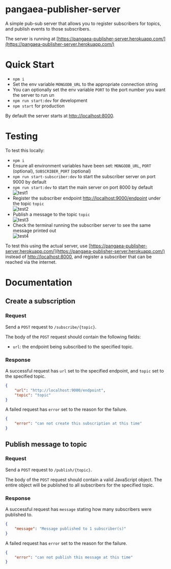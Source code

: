 # pangaea-publisher-server

A simple pub-sub server that allows you to register subscribers for topics, and publish events to those subscribers.

The server is running at [https://pangaea-publisher-server.herokuapp.com/](https://pangaea-publisher-server.herokuapp.com/)

# Quick Start

- `npm i`
- Set the env variable `MONGODB_URL` to the appropriate connection string
- You can optionally set the env variable `PORT` to the port number you want the server to run un
- `npm run start:dev` for development
- `npm start` for production

By default the server starts at [http://localhost:8000](http://localhost:8000).

# Testing

To test this locally:

- `npm i`
- Ensure all environment variables have been set: `MONGODB_URL`, `PORT` (optional), `SUBSCRIBER_PORT` (optional)
- `npm run start-subscriber:dev` to start the subscriber server on port 9000 by default
- `npm run start:dev` to start the main server on port 8000 by default  
    ![test1](https://user-images.githubusercontent.com/6097630/108974486-cb642d00-7685-11eb-8102-53e724b19a6a.png)
- Register the subscriber endpoint [http://localhost:9000/endpoint](http://localhost:9000/endpoint) under the topic `topic`  
    ![test2](https://user-images.githubusercontent.com/6097630/108974636-efc00980-7685-11eb-863e-54686ebe0d57.png)
- Publish a message to the topic `topic`  
    ![test3](https://user-images.githubusercontent.com/6097630/108974768-0e260500-7686-11eb-9bbf-397714fa58cd.png)
- Check the terminal running the subscriber server to see the same message printed out  
    ![test4](https://user-images.githubusercontent.com/6097630/108974823-20a03e80-7686-11eb-9f63-e654510a64c9.png)

To test this using the actual server, use [https://pangaea-publisher-server.herokuapp.com/](https://pangaea-publisher-server.herokuapp.com/)
instead of [http://localhost:8000](http://localhost:8000), and register a subscriber that can be reached via the internet.

# Documentation

## Create a subscription

### Request

Send a `POST` request to `/subscribe/{topic}`.

The body of the `POST` request should contain the following fields:

- `url`: the endpoint being subscribed to the specified topic.

### Response

A successful request has `url` set to the specified endpoint, and `topic` set to the specified topic.

```json
{
    "url": "http://localhost:9000/endpoint",
    "topic": "topic"
}
```

A failed request has `error` set to the reason for the failure.

```json
{
    "error": "can not create this subscription at this time"
}
```

## Publish message to topic

### Request

Send a `POST` request to `/publish/{topic}`.

The body of the `POST` request should contain a valid JavaScript object.
The entire object will be published to all subscribers for the specified topic.

### Response

A successful request has `message` stating how many subscribers were published to.

```json
{
    "message": "Message published to 1 subscriber(s)"
}
```

A failed request has `error` set to the reason for the failure.

```json
{
    "error": "can not publish this message at this time"
}
```